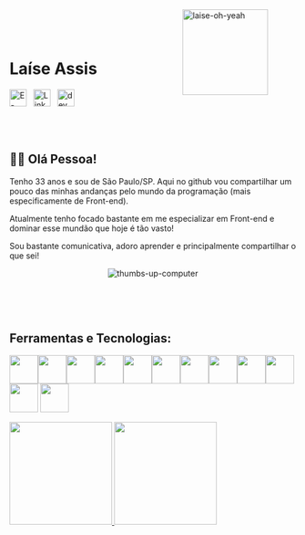 <img src="https://i.ibb.co/6gMGmCL/laise-oh-yeah.png" alt="laise-oh-yeah" border="0" width="150" align="right" style="margin-right:50px;">

<br><br>

<h1>Laíse Assis</h1> 

<a href="mailto:laise.assis@hotmail.com" target="_blank"><img src="https://i.ibb.co/GC6ZGmY/envelope-regular.png" alt="E-mail" border="0" width="30"></a>&nbsp;&nbsp;
<a href="https://www.linkedin.com/in/laiseassis/" target="_blank"><img src="https://i.ibb.co/J2szZGy/linkedin.png" alt="Linkedin" border="0" width="30"></a>&nbsp;&nbsp;
<a href="https://dev.to/laiseassis" target="_blank"><img src="https://i.ibb.co/3ytkGq1/dev.png" alt="dev" border="0" width="30"></a>


<br><br>

## 🙋‍♀️ Olá Pessoa!

Tenho 33 anos e sou de São Paulo/SP. Aqui no github vou compartilhar um pouco das minhas andanças pelo mundo da programação (mais especificamente de Front-end).

Atualmente tenho focado bastante em me especializar em Front-end e dominar esse mundão que hoje é tão vasto!

Sou bastante comunicativa, adoro aprender e principalmente compartilhar o que sei!

<p align="center">
    <img src="https://i.ibb.co/MnRcXK6/thumbs-up-computer.gif" alt="thumbs-up-computer" border="0">
</p>

<h2></h2>
<br><br>

## Ferramentas e Tecnologias:

<img width="50" src="https://cdn.jsdelivr.net/gh/devicons/devicon@latest/icons/css3/css3-original-wordmark.svg" /><img width="50" src="https://cdn.jsdelivr.net/gh/devicons/devicon@latest/icons/html5/html5-original-wordmark.svg" /><img width="50" src="https://cdn.jsdelivr.net/gh/devicons/devicon@latest/icons/sass/sass-original.svg" /><img width="50" src="https://cdn.jsdelivr.net/gh/devicons/devicon@latest/icons/bootstrap/bootstrap-original-wordmark.svg" /><img width="50" src="https://cdn.jsdelivr.net/gh/devicons/devicon@latest/icons/javascript/javascript-original.svg" /><img width="50" src="https://cdn.jsdelivr.net/gh/devicons/devicon@latest/icons/vuejs/vuejs-original-wordmark.svg" /><img width="50" src="https://cdn.jsdelivr.net/gh/devicons/devicon@latest/icons/vuetify/vuetify-original.svg" /><img width="50" src="https://cdn.jsdelivr.net/gh/devicons/devicon@latest/icons/typescript/typescript-original.svg" /><img width="50" src="https://cdn.jsdelivr.net/gh/devicons/devicon@latest/icons/jquery/jquery-plain-wordmark.svg" /><img width="50" src="https://cdn.jsdelivr.net/gh/devicons/devicon@latest/icons/figma/figma-original.svg" /><img width="50" src="https://cdn.jsdelivr.net/gh/devicons/devicon@latest/icons/wordpress/wordpress-original.svg" />
<img width="50" src="https://cdn.jsdelivr.net/gh/devicons/devicon@latest/icons/git/git-original.svg" />

<div>
<a href="https://github.com/laiseassis">
<img loading="lazy" height="180em" src="https://github-readme-stats.vercel.app/api/top-langs/?username=laiseassis&layout=compact&langs_count=7&theme=dracula"/>
<img loading="lazy" height="180em" src="https://github-readme-stats.vercel.app/api?username=laiseassis&show_icons=true&theme=dracula&include_all_commits=true&count_private=true"/>
</div>
          
<!--
**laiseassis/laiseassis** is a ✨ _special_ ✨ repository because its `README.md` (this file) appears on your GitHub profile.

Here are some ideas to get you started:

- 🔭 I’m currently working on ...
- 🌱 I’m currently learning ...
- 👯 I’m looking to collaborate on ...
- 🤔 I’m looking for help with ...
- 💬 Ask me about ...
- 📫 How to reach me: ...
- 😄 Pronouns: ...
- ⚡ Fun fact: ...
-->
